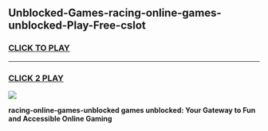 
## Unblocked-Games-racing-online-games-unblocked-Play-Free-cslot
<h3>
<a href="https://premium76.site?title=racing-online-games-unblocked&ref=18A">CLICK TO PLAY</a></h3>
<hr>

<h3>
<a href="https://premium76.site?title=racing-online-games-unblocked&ref=18A">CLICK 2 PLAY</a>
  
</h3>

<a href="https://premium76.site?title=racing-online-games-unblocked&ref=18A"><img src="https://clearcache.store/games.png"></a>


**racing-online-games-unblocked games unblocked: Your Gateway to Fun and Accessible Online Gaming**
